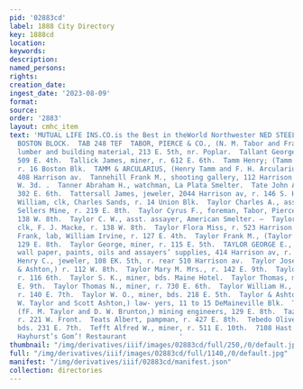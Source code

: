 ```yaml
---
pid: '02883cd'
label: 1888 City Directory
key: 1888cd
location: 
keywords: 
description: 
named_persons: 
rights: 
creation_date: 
ingest_date: '2023-08-09'
format: 
source: 
order: '2883'
layout: cmhc_item
text: 'MUTUAL LIFE INS.CO.is the Best in theWorld Northwester NED STEEL, Gon''l Agent,
  BOSTON BLOCK.  TAB 248 TEF  TABOR, PIERCE & CO., (N. M. Tabor and Frank N. Pierce,)
  lumber and building material, 213 E. 5th, nr. Poplar.  Tallant George, miner, bds.
  509 E. 4th.  Tallick James, miner, r. 612 E. 6th.  Tamm Henry; (Tamm & Arcularius,)
  r. 16 Boston Blk.  TAMM & ARCULARIUS, (Henry Tamm and F. H. Arcularius,) druggists,
  408 Harrison av.  Tannehill Frank M., shooting gallery, 112 Harrison av, r. 105
  W. 3d. .  Tanner Abraham H., watchman, La Plata Smelter.  Tate John A., miner, r.
  302 E. 6th.  Tattersall James, jeweler, 2044 Harrison av, r. 146 S. Hemlock.  Taughenbangh
  William, clk, Charles Sands, r. 14 Union Blk.  Taylor Charles A., assayer, Col.
  Sellers Mine, r. 219 E. 8th.  Taylor Cyrus F., foreman, Tabor, Pierce & Co., r.
  138 W. 8th.  Taylor C. W., asst. assayer, American Smelter. —  Taylor Eddie P.,
  clk, F. J. Macke, r. 138 W. 8th.  Taylor Flora Miss, r. 523 Harrison av.  Taylor
  Frank, lab, William Irvine, r. 127 E. 4th.  Taylor Frank M., (Taylor & Brunton,)
  129 E. 8th.  Taylor George, miner, r. 115 E. 5th.  TAYLOR GEORGE E., drugs and medicines,
  wall paper, paints, oils and assayers’ supplies, 414 Harrison av, r. 29 Quincy Blk.  Taylor
  Henry C., jeweler, 108 EK. 5th, r. rear 510 Harrison av.  Taylor Joseph W., (Taylor
  & Ashton,) r. 112 W. 8th.  Taylor Mary M. Mrs., r. 142 E. 9th.  Taylor Stephen,
  r. 116 6th.  Taylor S. K., miner, bds. Maine Hotel.  Taylor Thomas, miner, r. 506
  E. 9th.  Taylor Thomas N., miner, r. 730 E. 6th.  Taylor William H., carpenter,
  r. 140 E. 7th.  Taylor W. O., miner, bds. 218 E. 5th.  Taylor & Ashton, (Joseph
  W. Taylor and Scott Ashton,) law- yers, 11 to 15 DeMaineville Blk.  Taylor & Brunton,
  (fF. M. Taylor and D. W. Brunton,) mining engineers, 129 E. 8th.  Tazak John, lab,
  r. 221 W. Front.  Teats Albert, pampman, r. 427 E. 8th.  Tebedo Oliver, teamster,
  bds. 231 E. 7th.  Tefft Alfred W., miner, r. 511 E. 10th.  7108 Hast Sooond Suse,
  Hayhurst’s Gom’! Restaurant             '
thumbnail: "/img/derivatives/iiif/images/02883cd/full/250,/0/default.jpg"
full: "/img/derivatives/iiif/images/02883cd/full/1140,/0/default.jpg"
manifest: "/img/derivatives/iiif/02883cd/manifest.json"
collection: directories
---
```

